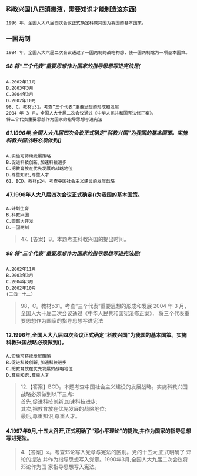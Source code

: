 ### 科教兴国(八四消毒液，需要知识才能制造这东西)    
    1996 年，全国人大八届四次会议正式确定科教兴国为我国的基本国策。

### 一国两制
    1984 年，全国人大六届二次会议通过了一国两制的战略构想，使一国两制成为一项基本国策。    

##### 98 将“三个代表”重要思想作为国家的指导思想写进宪法是(
    A.2002年11月
    B.2003年3月
    C.2004年3月
    D.2002年10月
    98、C。教材p31。考查“三个代表”重要思想的形成和发展
    2004 年 3 月，全国人大十届二次会议通过《中华人民共和国宪法修正案》，
    将三个代表重要思想作为国家的指导思想写进宪法

##### 61.1996年,全国人大八届四次会议正式确定“科教兴国”为我国的基本国策。实施科教兴国战略必须做到()
    A.实施可持续发展策略
    B.促进科技创新,加速科技进步
    C.把教育放在优先发展的战略地位
    D.尊重知识,尊重人才
    61、BCD。教材p24。考查中国社会主义建设的发展战略

#### 47.1996年人大八届四次会议正式确定()为我国的基本国策。
    A.计划生育
    B.科教兴国
    C.西部大开发
    D.一国两制
>   47.【答案】B。本题考查科教兴国的提出时间。

##### 98 将“三个代表”重要思想作为国家的指导思想写进宪法是(
    A.2002年11月
    B.2003年3月
    C.2004年3月
    D.2002年10月
    (三四一十二)
>   98、C。教材p31。考查“三个代表”重要思想的形成和发展
    2004 年 3 月，全国人大十届二次会议通过《中华人民共和国宪法修正案》，
    将三个代表重要思想作为国家的指导思想写进宪法

#### 12.1996年,全国人大八届四次会议正式确定“科教兴国”为我国的基本国策。实施科教兴国战略必须做到()。
    A.实施可持续发展策略
    B.促进科技创新,加速科技进步
    C.把教育放在优先发展的战略地位
    D.尊重知识,尊重人才
>   12.【答案】BCD。本题考查中国社会主义建设的发展战略。实施科教兴国战略必须做到以下三点:    
    首先,促进科技创新,加速科技进步;    
    其次,把教育放在优先发展的战略地位;    
    最后,尊重知识,尊重人才。    

#### 4.1997年9月,十五大召开,正式明确了“邓小平理论”的提法,并作为国家的指导思想写进宪法。
>   4.【答案】×。考查邓论写入党章与宪法的区别。党的十五大,正式明确了
    邓论的提法,并作为指导思想写入党章。1990年3月,全国人大九届二次会议将邓论作为国
    家指导思想写入宪法。   
